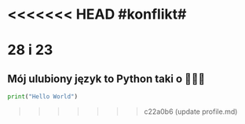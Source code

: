 <<<<<<< HEAD
#konflikt#
=======
# 28 i 23

## Mój ulubiony język to Python taki o 🐍🐍🐍


```python 
print("Hello World")
```
>>>>>>> c22a0b6 (update profile.md)
